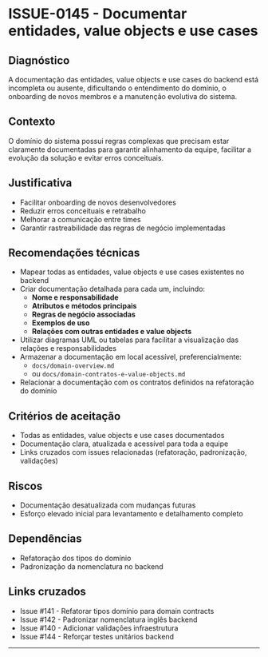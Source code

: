 # ISSUE-0145 - Documentar entidades, value objects e use cases

## Diagnóstico
A documentação das entidades, value objects e use cases do backend está incompleta ou ausente, dificultando o entendimento do domínio, o onboarding de novos membros e a manutenção evolutiva do sistema.

## Contexto
O domínio do sistema possui regras complexas que precisam estar claramente documentadas para garantir alinhamento da equipe, facilitar a evolução da solução e evitar erros conceituais.

## Justificativa
- Facilitar onboarding de novos desenvolvedores
- Reduzir erros conceituais e retrabalho
- Melhorar a comunicação entre times
- Garantir rastreabilidade das regras de negócio implementadas

## Recomendações técnicas
- Mapear todas as entidades, value objects e use cases existentes no backend
- Criar documentação detalhada para cada um, incluindo:
  - **Nome e responsabilidade**
  - **Atributos e métodos principais**
  - **Regras de negócio associadas**
  - **Exemplos de uso**
  - **Relações com outras entidades e value objects**
- Utilizar diagramas UML ou tabelas para facilitar a visualização das relações e responsabilidades
- Armazenar a documentação em local acessível, preferencialmente:
  - `docs/domain-overview.md`
  - ou `docs/domain-contratos-e-value-objects.md`
- Relacionar a documentação com os contratos definidos na refatoração do domínio

## Critérios de aceitação
- Todas as entidades, value objects e use cases documentados
- Documentação clara, atualizada e acessível para toda a equipe
- Links cruzados com issues relacionadas (refatoração, padronização, validações)

## Riscos
- Documentação desatualizada com mudanças futuras
- Esforço elevado inicial para levantamento e detalhamento completo

## Dependências
- Refatoração dos tipos do domínio
- Padronização da nomenclatura no backend

## Links cruzados
- Issue #141 - Refatorar tipos domínio para domain contracts
- Issue #142 - Padronizar nomenclatura inglês backend
- Issue #140 - Adicionar validações infraestrutura
- Issue #144 - Reforçar testes unitários backend

---